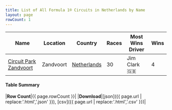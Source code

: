 ```yaml
---
title: List of All Formula 1® Circuits in Netherlands by Name
layout: page
rowCount: 1
---
```


| Name | Location | Country | Races | Most Wins Driver | Wins |
|--|--|--|--|--|--|
| [Circuit Park Zandvoort](/f1/circuits/zandvoort) | Zandvoort | [Netherlands](/f1/countries/netherlands) | 30 | Jim Clark 🇬🇧 | 4 |

#### Table Summary

|**Row Count**|{{ page.rowCount }}|
|**Download**|[json]({{ page.url | replace:'.html','.json' }}), [csv]({{ page.url | replace:'.html','.csv' }})|
